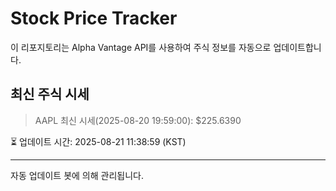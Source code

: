 
# Stock Price Tracker

이 리포지토리는 Alpha Vantage API를 사용하여 주식 정보를 자동으로 업데이트합니다.

## 최신 주식 시세
> AAPL 최신 시세(2025-08-20 19:59:00): $225.6390

⏳ 업데이트 시간: 2025-08-21 11:38:59 (KST)

---
자동 업데이트 봇에 의해 관리됩니다.
